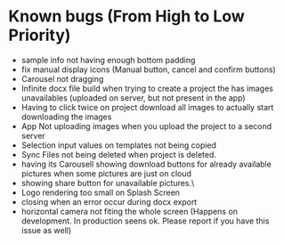 # Known bugs (From High to Low Priority)

- sample info not having enough bottom padding
- fix <GPSInput /> manual display icons (Manual button, cancel and confirm buttons)
- <PictureInput /> Carousel not dragging
- Infinite docx file build when trying to create a project the has images unavailables (uploaded on server, but not present in the app)
- Having to click twice on project download all images to actually start downloading the images
- App Not uploading images when you upload the project to a second server
- Selection input values on templates not being copied
- Sync Files not being deleted when project is deleted.
- <PictureInput /> having its Carousell showing download buttons for already available pictures when some pictures are just on cloud
- <PictureInput /> showing share button for unavailable pictures.\
- Logo rendering too small on Splash Screen
- <AlertLayer /> closing when an error occur during docx export
- horizontal camera not fiting the whole screen (Happens on development. In production seens ok. Please report if you have this issue as well)